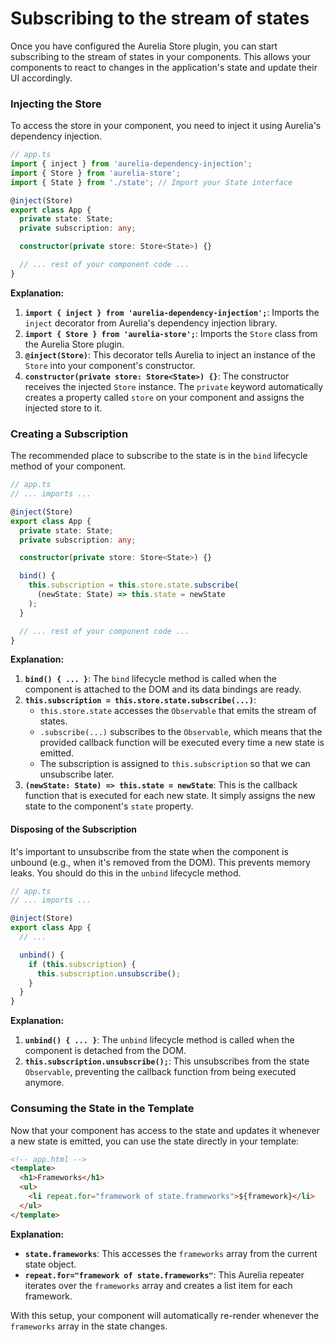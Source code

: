 # Subscribing to the stream of states

Once you have configured the Aurelia Store plugin, you can start subscribing to the stream of states in your components. This allows your components to react to changes in the application's state and update their UI accordingly.

### Injecting the Store

To access the store in your component, you need to inject it using Aurelia's dependency injection.

```typescript
// app.ts
import { inject } from 'aurelia-dependency-injection';
import { Store } from 'aurelia-store';
import { State } from './state'; // Import your State interface

@inject(Store)
export class App {
  private state: State;
  private subscription: any;

  constructor(private store: Store<State>) {}

  // ... rest of your component code ...
}
```

**Explanation:**

1. **`import { inject } from 'aurelia-dependency-injection';`**: Imports the `inject` decorator from Aurelia's dependency injection library.
2. **`import { Store } from 'aurelia-store';`**: Imports the `Store` class from the Aurelia Store plugin.
3. **`@inject(Store)`**: This decorator tells Aurelia to inject an instance of the `Store` into your component's constructor.
4. **`constructor(private store: Store<State>) {}`**: The constructor receives the injected `Store` instance. The `private` keyword automatically creates a property called `store` on your component and assigns the injected store to it.

### Creating a Subscription

The recommended place to subscribe to the state is in the `bind` lifecycle method of your component.

```typescript
// app.ts
// ... imports ...

@inject(Store)
export class App {
  private state: State;
  private subscription: any;

  constructor(private store: Store<State>) {}

  bind() {
    this.subscription = this.store.state.subscribe(
      (newState: State) => this.state = newState
    );
  }

  // ... rest of your component code ...
}
```

**Explanation:**

1. **`bind() { ... }`**: The `bind` lifecycle method is called when the component is attached to the DOM and its data bindings are ready.
2. **`this.subscription = this.store.state.subscribe(...)`**:
   * `this.store.state` accesses the `Observable` that emits the stream of states.
   * `.subscribe(...)` subscribes to the `Observable`, which means that the provided callback function will be executed every time a new state is emitted.
   * The subscription is assigned to `this.subscription` so that we can unsubscribe later.
3. **`(newState: State) => this.state = newState`**: This is the callback function that is executed for each new state. It simply assigns the new state to the component's `state` property.

#### Disposing of the Subscription

It's important to unsubscribe from the state when the component is unbound (e.g., when it's removed from the DOM). This prevents memory leaks. You should do this in the `unbind` lifecycle method.

```typescript
// app.ts
// ... imports ...

@inject(Store)
export class App {
  // ...

  unbind() {
    if (this.subscription) {
      this.subscription.unsubscribe();
    }
  }
}
```

**Explanation:**

1. **`unbind() { ... }`**: The `unbind` lifecycle method is called when the component is detached from the DOM.
2. **`this.subscription.unsubscribe();`**: This unsubscribes from the state `Observable`, preventing the callback function from being executed anymore.

### Consuming the State in the Template

Now that your component has access to the state and updates it whenever a new state is emitted, you can use the state directly in your template:

```html
<!-- app.html -->
<template>
  <h1>Frameworks</h1>
  <ul>
    <li repeat.for="framework of state.frameworks">${framework}</li>
  </ul>
</template>
```

**Explanation:**

* **`state.frameworks`**: This accesses the `frameworks` array from the current state object.
* **`repeat.for="framework of state.frameworks"`**: This Aurelia repeater iterates over the `frameworks` array and creates a list item for each framework.

With this setup, your component will automatically re-render whenever the `frameworks` array in the state changes.
